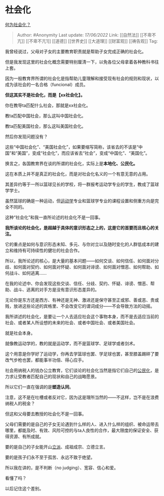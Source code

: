 # 社会化
[何为社会化？](https://www.zhihu.com/question/21789164/answer/2524848159)

> Author: #Anonymity
> Last update: *17/06/2022*
> Link: [[自然法]] [[不卑不亢]] [[不卑不亢1]] [[道德]] [[世界史]] [[大道理]] [[财富观]] [[祷告观]]
> Tag:

我曾经说过，父母对子女的主要教育职责就是帮助子女完成正确的社会化。

但是我发现这里的社会化概念需要特别厘清一下，以免各位父母拿着各种教科书往上套。

因为一般教育界所谓的社会化是指帮助儿童理解和接受现有社会的规则和现状，以成为该社会的一名合格（funcional）成员。

**但这其实不是社会化，而是【xx社会化】。**

你在教导ta匹配什么社会，那就是xx社会化。

教ta匹配中国社会，那么这叫中国社会化。

教ta匹配美国社会，那么这叫美国社会化。

然后你发现问题没有？

这些“中国社会化”、“美国社会化”，如果要缩写简称，该省去的不该是“中国”和“美国”，变成“社会化”，而应该省去“社会”，变成“中国化”、“美国化”。

换言之，各国教育界在谈的所谓的社会化，实际上是**本地化、公民化。**

这在本质上并不是真正的社会化，而是对社会化名义的一个有意无意的占用。

其差异约等于一所以篮球见长的学校，将一群报考运动学专业的学生，教成了篮球学学士。

虽然篮球的确是一种运动，但[运动学](https://www.zhihu.com/search?q=%E8%BF%90%E5%8A%A8%E5%AD%A6&search_source=Entity&hybrid_search_source=Entity&hybrid_search_extra=%7B%22sourceType%22%3A%22answer%22%2C%22sourceId%22%3A2524848159%7D)专业和篮球学专业的课程设置和侧重方向是完全不同的。

这种“社会化”和我一直所论述的社会化不是一回事。

**我所谈论的社会化，是超越于具体的意识形态之上的，这是它的首要而且核心的关注。**

它的重点是如何与意识形态未知、多元、与你对立以及随时变化的人群低成本的建立和维持有可持续性的健壮的社会合作。

所以，我所论述的核心，是大量的基本问题——如何交谈、如何信任、如何面对分歧、如何面对契约、如何面对怀疑、如何面对诽谤、如何面对憎恶、如何帮助、如何战斗、如何逃离……

在我的论述中、你会发现这些交谈、信任、分歧、契约、怀疑、诽谤、憎恶、帮助、战斗、逃离的对手方是没有意识形态差异的。

无论你是东方还是西方、有神还是无神、激进还是保守甚至正或邪、善或恶、贵或贱，放进这些论述的宾格里、不会改变它的谓词成分——不会导致方法的动摇。

我所讲述的社会化，是要让一个人去适应社会这个事物本身，而不是去适应当前的社会、或者某人所设想的未来的社会、或者中国社会、或者美国社会。

就是社会本身。

就像教运动学的，教的就是运动学，而不是篮球学、足球学或者剑术。

这个用意是你学好了运动学，你再去学篮球也罢、学足球也罢，甚至膝盖踢碎了要改气步枪也罢，都能事半功倍、得心应手。

社会用纳税人的钱办公立教育，它们谈论的社会化当然是指它们自己的[公民化](https://www.zhihu.com/search?q=%E5%85%AC%E6%B0%91%E5%8C%96&search_source=Entity&hybrid_search_source=Entity&hybrid_search_extra=%7B%22sourceType%22%3A%22answer%22%2C%22sourceId%22%3A2524848159%7D)，是力求让受教者匹配自己的现状和自己的战略愿景。

所以它们一直在强调的是**塑造认同**。

注意，这不是在吐槽或者反对它，因为这是理所当然的——不这样，岂不是在浪费纳税人的税金？

但这和父母要去教授的社会化不是一回事。

父母们需要的是自己的子女无论遇到什么样的人、进入什么样的组织、被命运带去哪里，都能及时、有效、风险可控的与ta人良性的合作，最大限度的保证安全、获得资源、有所成就。

要的是自己的子女能开山[立派](https://www.zhihu.com/search?q=%E7%AB%8B%E6%B4%BE&search_source=Entity&hybrid_search_source=Entity&hybrid_search_extra=%7B%22sourceType%22%3A%22answer%22%2C%22sourceId%22%3A2524848159%7D)、成祖成宗、立德立言。

要的是孩子们永不至于孤苦、永远不致于绝望。

所以我在讲的，是不判断（no judging）、宽容、信心和爱。

看懂了吗？

以后记住这个差别。
